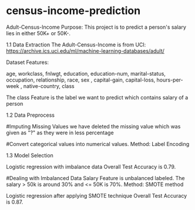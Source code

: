 # census-income-prediction

Adult-Census-Income
Purpose:
This project is to predict a person's salary lies in either 50K+ or 50K-.

1.1 Data Extraction
The Adult-Census-Income is from UCI:
https://archive.ics.uci.edu/ml/machine-learning-databases/adult/

Dataset Features:

age, workclass, fnlwgt, education,	education-num, marital-status, occupation, relationship, race, sex	, capital-gain, capital-loss, hours-per-week	, native-country, class

The class Feature is the label we want to predict which contains salary of a person

1.2 Data Preprocess

#Imputing Missing Values
 we have deleted the missing value which was given as "?" as they were in less percentage

#Convert categorical values into numerical values.
Method: Label Encoding

1.3 Model Selection

Logistic regression with imbalance data
Overall Test Accuracy is 0.79.

#Dealing with Imbalanced Data
Salary Feature is unbalanced labeled. 
The salary > 50k is around 30% and <= 50K is 70%.
Method: SMOTE method 

Logistic regression after applying SMOTE technique 
Overall Test Accuracy is 0.87.
